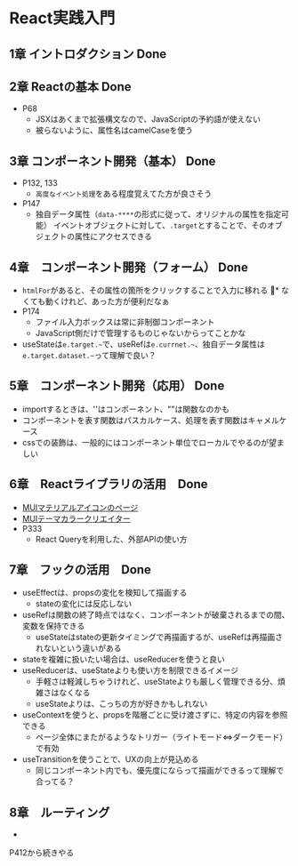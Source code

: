 # React実践入門

## 1章 イントロダクション Done
## 2章 Reactの基本 Done
* P68
    * JSXはあくまで拡張構文なので、JavaScriptの予約語が使えない
    * 被らないように、属性名はcamelCaseを使う
## 3章 コンポーネント開発（基本） Done
* P132, 133
    * `高度なイベント処理`をある程度覚えてた方が良さそう
* P147
    * 独自データ属性（`data-****`の形式に従って、オリジナルの属性を指定可能）
イベントオブジェクトに対して、`.target`とすることで、そのオブジェクトの属性にアクセスできる
## 4章　コンポーネント開発（フォーム） Done
* `htmlFor`があると、その属性の箇所をクリックすることで入力に移れる
    * なくても動くけれど、あった方が便利だなぁ
* P174
    * ファイル入力ボックスは常に非制御コンポーネント
    * JavaScript側だけで管理するものじゃないからってことかな
* useStateは`e.target.~`で、useRefは`e.currnet.~`、独自データ属性は`e.target.dataset.~`って理解で良い？

## 5章　コンポーネント開発（応用） Done
* importするときは、''はコンポーネント、""は関数なのかも
* コンポーネントを表す関数はパスカルケース、処理を表す関数はキャメルケース
* cssでの装飾は、一般的にはコンポーネント単位でローカルでやるのが望ましい

## 6章　Reactライブラリの活用　Done
* [MUIマテリアルアイコンのページ](https://mui.com/material-ui/material-icons/)
* [MUIテーマカラークリエイター](https://bareynol.github.io/mui-theme-creator/)
* P333
    * React Queryを利用した、外部APIの使い方

## 7章　フックの活用　Done
* useEffectは、propsの変化を検知して描画する
    * stateの変化には反応しない
* useRefは関数の終了時点ではなく、コンポーネントが破棄されるまでの間、変数を保持できる
    * useStateはstateの更新タイミングで再描画するが、useRefは再描画されないという違いがある
* stateを複雑に扱いたい場合は、useReducerを使うと良い
* useReducerは、useStateよりも使い方を制限できるイメージ
    * 手軽さは軽減しちゃうけれど、useStateよりも厳しく管理できる分、煩雑さはなくなる
    * useStateよりは、こっちの方が好きかもしれない
* useContextを使うと、propsを階層ごとに受け渡さずに、特定の内容を参照できる
    * ページ全体にまたがるようなトリガー（ライトモード<=>ダークモード）で有効
* useTransitionを使うことで、UXの向上が見込める
    * 同じコンポーネント内でも、優先度にならって描画ができるって理解で合ってる？

## 8章　ルーティング
* 

P412から続きやる